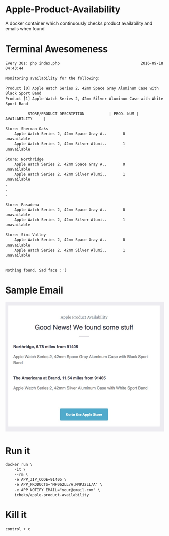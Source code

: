 # Apple-Product-Availability
A docker container which continuously checks product availability and emails when found

# Terminal Awesomeness
```
Every 30s: php index.php                                    2016-09-18 04:43:44

Monitoring availability for the following:

Product [0] Apple Watch Series 2, 42mm Space Gray Aluminum Case with Black Sport Band
Product [1] Apple Watch Series 2, 42mm Silver Aluminum Case with White Sport Band

          STORE/PRODUCT DESCRIPTION           | PROD. NUM |     AVAILABILITY     |

Store: Sherman Oaks
    Apple Watch Series 2, 42mm Space Gray A..       0           unavailable
    Apple Watch Series 2, 42mm Silver Alumi..       1           unavailable

Store: Northridge
    Apple Watch Series 2, 42mm Space Gray A..       0           unavailable
    Apple Watch Series 2, 42mm Silver Alumi..       1           unavailable
.
.
.

Store: Pasadena
    Apple Watch Series 2, 42mm Space Gray A..       0           unavailable
    Apple Watch Series 2, 42mm Silver Alumi..       1           unavailable

Store: Simi Valley
    Apple Watch Series 2, 42mm Space Gray A..       0           unavailable
    Apple Watch Series 2, 42mm Silver Alumi..       1           unavailable


Nothing found. Sad face :'(
```
# Sample Email
![Image of Yaktocat](https://github.com/icheko/apple-product-availability/blob/master/email_example.jpg)

# Run it
```
docker run \
	-it \
	--rm \
	-e APP_ZIP_CODE=91405 \
	-e APP_PRODUCTS="MP062LL/A,MNPJ2LL/A" \
	-e APP_NOTIFY_EMAIL="your@email.com" \
	icheko/apple-product-availability
```

# Kill it
`control + c`
